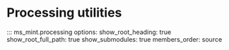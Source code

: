 # Processing utilities
::: ms_mint.processing
options:
  show_root_heading: true
  show_root_full_path: true
  show_submodules: true
  members_order: source
    